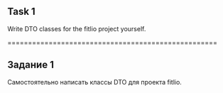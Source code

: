 ## Task 1
Write DTO classes for the fitlio project yourself.


===================================================

## Задание 1
Самостоятельно написать классы DTO для проекта fitlio.




